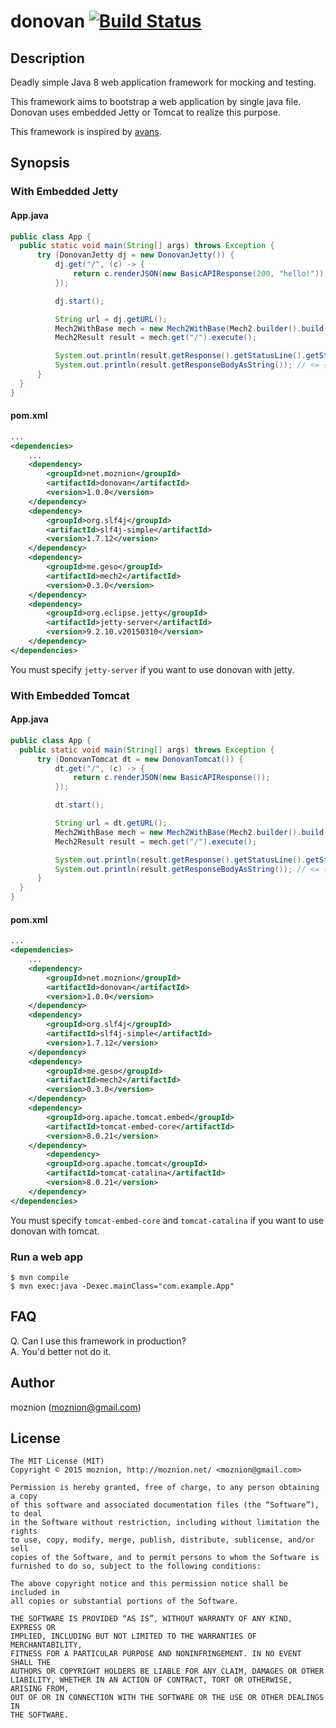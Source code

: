 donovan [![Build Status](https://travis-ci.org/moznion/donovan.svg)](https://travis-ci.org/moznion/donovan)
==

Description
--

Deadly simple Java 8 web application framework for mocking and testing.

This framework aims to bootstrap a web application by single java file.
Donovan uses embedded Jetty or Tomcat to realize this purpose.

This framework is inspired by [avans](https://github.com/tokuhirom/avans).

Synopsis
---

### With Embedded Jetty

#### App.java

```java
public class App {
  public static void main(String[] args) throws Exception {
      try (DonovanJetty dj = new DonovanJetty()) {
          dj.get("/", (c) -> {
              return c.renderJSON(new BasicAPIResponse(200, "hello!"));
          });

          dj.start();

          String url = dj.getURL();
          Mech2WithBase mech = new Mech2WithBase(Mech2.builder().build(), new URI(url));
          Mech2Result result = mech.get("/").execute();

          System.out.println(result.getResponse().getStatusLine().getStatusCode()); // <= 200
          System.out.println(result.getResponseBodyAsString()); // <= {"code":200,"messages":["hello!"]}
      }
  }
}
```

#### pom.xml

```xml
...
<dependencies>
    ...
    <dependency>
        <groupId>net.moznion</groupId>
        <artifactId>donovan</artifactId>
        <version>1.0.0</version>
    </dependency>
    <dependency>
        <groupId>org.slf4j</groupId>
        <artifactId>slf4j-simple</artifactId>
        <version>1.7.12</version>
    </dependency>
    <dependency>
        <groupId>me.geso</groupId>
        <artifactId>mech2</artifactId>
        <version>0.3.0</version>
    </dependency>
    <dependency>
        <groupId>org.eclipse.jetty</groupId>
        <artifactId>jetty-server</artifactId>
        <version>9.2.10.v20150310</version>
    </dependency>
</dependencies>
```

You must specify `jetty-server` if you want to use donovan with jetty.

### With Embedded Tomcat

#### App.java

```java
public class App {
  public static void main(String[] args) throws Exception {
      try (DonovanTomcat dt = new DonovanTomcat()) {
          dt.get("/", (c) -> {
              return c.renderJSON(new BasicAPIResponse());
          });

          dt.start();

          String url = dt.getURL();
          Mech2WithBase mech = new Mech2WithBase(Mech2.builder().build(), new URI(url));
          Mech2Result result = mech.get("/").execute();

          System.out.println(result.getResponse().getStatusLine().getStatusCode()); // <= 200
          System.out.println(result.getResponseBodyAsString()); // <= {"code":200,"messages":["hello!"]}
      }
  }
}
```

#### pom.xml

```xml
...
<dependencies>
    ...
    <dependency>
        <groupId>net.moznion</groupId>
        <artifactId>donovan</artifactId>
        <version>1.0.0</version>
    </dependency>
    <dependency>
        <groupId>org.slf4j</groupId>
        <artifactId>slf4j-simple</artifactId>
        <version>1.7.12</version>
    </dependency>
    <dependency>
        <groupId>me.geso</groupId>
        <artifactId>mech2</artifactId>
        <version>0.3.0</version>
    </dependency>
    <dependency>
        <groupId>org.apache.tomcat.embed</groupId>
        <artifactId>tomcat-embed-core</artifactId>
        <version>8.0.21</version>
    </dependency>
        <dependency>
        <groupId>org.apache.tomcat</groupId>
        <artifactId>tomcat-catalina</artifactId>
        <version>8.0.21</version>
    </dependency>
</dependencies>
```

You must specify `tomcat-embed-core` and `tomcat-catalina` if you want to use donovan with tomcat.

### Run a web app

```
$ mvn compile
$ mvn exec:java -Dexec.mainClass="com.example.App"
```

FAQ
--

Q. Can I use this framework in production?  
A. You'd better not do it.

Author
--

moznion (<moznion@gmail.com>)

License
--

```
The MIT License (MIT)
Copyright © 2015 moznion, http://moznion.net/ <moznion@gmail.com>

Permission is hereby granted, free of charge, to any person obtaining a copy
of this software and associated documentation files (the “Software”), to deal
in the Software without restriction, including without limitation the rights
to use, copy, modify, merge, publish, distribute, sublicense, and/or sell
copies of the Software, and to permit persons to whom the Software is
furnished to do so, subject to the following conditions:

The above copyright notice and this permission notice shall be included in
all copies or substantial portions of the Software.

THE SOFTWARE IS PROVIDED “AS IS”, WITHOUT WARRANTY OF ANY KIND, EXPRESS OR
IMPLIED, INCLUDING BUT NOT LIMITED TO THE WARRANTIES OF MERCHANTABILITY,
FITNESS FOR A PARTICULAR PURPOSE AND NONINFRINGEMENT. IN NO EVENT SHALL THE
AUTHORS OR COPYRIGHT HOLDERS BE LIABLE FOR ANY CLAIM, DAMAGES OR OTHER
LIABILITY, WHETHER IN AN ACTION OF CONTRACT, TORT OR OTHERWISE, ARISING FROM,
OUT OF OR IN CONNECTION WITH THE SOFTWARE OR THE USE OR OTHER DEALINGS IN
THE SOFTWARE.
```

